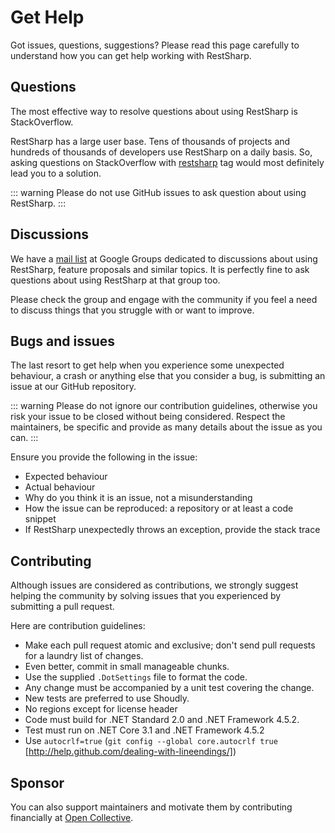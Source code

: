 # Get Help

Got issues, questions, suggestions? Please read this page carefully to understand how you can get help working with RestSharp.

## Questions

The most effective way to resolve questions about using RestSharp is StackOverflow.

RestSharp has a large user base. Tens of thousands of projects and hundreds of thousands of developers
use RestSharp on a daily basis. So, asking questions on StackOverflow with [restsharp](https://stackoverflow.com/questions/tagged/restsharp) tag
would most definitely lead you to a solution.

::: warning
Please do not use GitHub issues to ask question about using RestSharp.
:::

## Discussions

We have a [mail list](http://groups.google.com/group/restsharp) at Google Groups dedicated to discussions about
using RestSharp, feature proposals and similar topics. It is perfectly fine to
ask questions about using RestSharp at that group too.

Please check the group and engage with the community if you feel a need
to discuss things that you struggle with or want to improve.

## Bugs and issues

The last resort to get help when you experience some unexpected behaviour,
a crash or anything else that you consider a bug, is submitting an issue
at our GitHub repository.

::: warning
Please do not ignore our contribution guidelines, otherwise you risk your issue to be
closed without being considered. Respect the maintainers, be specific and provide
as many details about the issue as you can.
:::

Ensure you provide the following in the issue:
 - Expected behaviour
 - Actual behaviour
 - Why do you think it is an issue, not a misunderstanding
 - How the issue can be reproduced: a repository or at least a code snippet
 - If RestSharp unexpectedly throws an exception, provide the stack trace
 
## Contributing

Although issues are considered as contributions, we strongly suggest helping
the community by solving issues that you experienced by submitting a pull request.

Here are contribution guidelines:

 - Make each pull request atomic and exclusive; don't send pull requests for a laundry list of changes.
 - Even better, commit in small manageable chunks.
 - Use the supplied `.DotSettings` file to format the code.
 - Any change must be accompanied by a unit test covering the change.
 - New tests are preferred to use Shoudly.
 - No regions except for license header
 - Code must build for .NET Standard 2.0 and .NET Framework 4.5.2.
 - Test must run on .NET Core 3.1 and .NET Framework 4.5.2
 - Use `autocrlf=true` (`git config --global core.autocrlf true` [http://help.github.com/dealing-with-lineendings/])
 
## Sponsor
 
You can also support maintainers and motivate them by contributing
financially at [Open Collective](https://opencollective.com/restsharp).